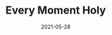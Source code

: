 ---
date: 2021-05-28
dateYear: 2021
isbn: 9781951872021
title: Every Moment Holy
description: "Every Moment Holy is a book of liturgies for the ordinary events of daily life—liturgies such as 'A Liturgy for Feasting with Friends' or 'A Liturgy for Laundering' or 'A Liturgy for the First Hearthfire of the Season.' These are ways of reminding us that our lives are shot through with sacred purpose even when, especially when, we are too busy or too caught up in our busyness to notice."
cover: cover-every-moment-holy.jpeg
coverGoogle: https://books.google.com/books/content?id=Jx8uzAEACAAJ&printsec=frontcover&img=1&zoom=1&source=gbs_api
pageCount: 302
authors: Douglas McKelvey
publishers: Rabbit Room Press
published: 2020-04
publishedYear: 2020
shelves:
- non-fiction
- spirituality
- faith
---